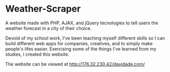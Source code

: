# Weather-Scraper
A website made with PHP, AJAX, and jQuery tecnologies to tell users the weather forecast in a city of their choice.

Devoid of my school work, I've been teaching myself different skills so I can build different web apps for companies, creatives, and to simply make people's lifes easier. Exercising some of the things I've learned from my studies, I created this website.

The website can be viewed at http://176.32.230.42/davidade.com/
